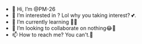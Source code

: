- 👋 Hi, I’m @PM-26
- 👀 I’m interested in ? Lol why you taking interest? 💕.
- 🌱 I’m currently learning 🙌😂
- 💞️ I’m looking to collaborate on nothing😂🤣
- 📫 How to reach me? You can't.🤣

<!---
PM-26/PM-26 is a ✨ special ✨ repository because its `README.md` (this file) appears on your GitHub profile.
You can click the Preview link to take a look at your changes.
--->

